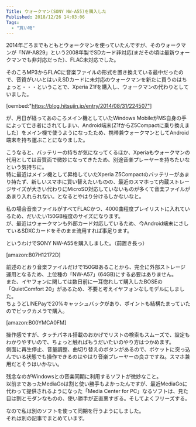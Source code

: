 ```yaml
---
Title: ウォークマン(SONY NW-A55)を購入した
Published: 2018/12/26 14:03:06
Tags:
  - "買い物"
---
```

2014年ごろまでもともとウォークマンを使っていたんですが、そのウォークマンが「NW-A829」という2008年製でSDカード非対応(まだその頃は最新ウォークマンでも非対応だった）、FLAC未対応でした。  

そのころMP3からFLACに音楽ファイルの形式を置き換えている最中だったので、音質がいいとはいえSDカードに未対応のウォークマンを新たに買うのはちょっと・・・ということで、Xperia Z1fを購入し、ウォークマンの代わりとしていました。  

[oembed:"https://blog.hitsujin.jp/entry/2014/08/31/224507"]

<!-- more -->


が、月日が経ってあのころメイン機としていたWindows MobileがMS自身の手によって亡き者にされてしまい、Android端末(Z1fからZ5Compactに乗り換えました）をメイン機で使うようになったため、携帯兼ウォークマンとしてAndroid端末を持ち運ぶことになりました。  

こうなると、バッテリーの持ちが気になってくるほか、Xperiaもウォークマンの代用としては音質面で微妙になってきたため、別途音楽プレーヤーを持ちたいなという気持ちに。  
特に最近はメイン機として昇格していたXperia Z5Compactのバッテリーがあまり持たず、新しいスマホに買い替えたいものの、最近のスマホって内蔵ストレージサイズが大きい代わりにMicroSD対応していないものが多くて音楽ファイルがあまり入れられない。となるとやはり分けるしかないなと。  

私の場合音楽ファイルがすべてFLACかつ、4000曲程度プレイリストに入れているため、だいたい150GB程度のサイズになります。  
が、最近はウォークマンも外部カード対応しているため、今Android端末にさしているSDXCカードをそのまま流用すれば事足ります。  

というわけでSONY NW-A55を購入しました。（前置き長っ）  

[amazon:B07H12172D]

前述のとおり音楽ファイルだけで150GBあることから、完全に外部ストレージ運用となるため、上位種の「NW-A57」(64GB)にする必要はありません。  
また、イヤフォンに関しては数日前に一耳惚れして購入したBOSEの「QuietComfort 20」があるため、不要と考えイヤフォンなしモデルにしました。  
ちょうどLINEPayで20%キャッシュバックがあり、ポイントも結構たまっていたのでビックカメラで購入。  

[amazon:B00YMCA0FM]

操作感ですが、タッチパネル搭載のおかげでリストの検索もスムーズで、設定もわかりやすいので、ちょっと触ればもうだいたいのやり方はつかめます。  
側面に再生停止、音量調整、曲切り替えのボタンがあるので、ポケットに突っ込んでいる状態でも操作できるのはやはり音楽プレーヤーの良さですね。スマホ兼用だとそうはいかない。  

残念なのがWindowsとの音楽同期に利用するソフトが微妙なこと。  
以前まであったMediaGoは割と使い勝手もよかったんですが、最近MediaGoに代わって提供されるようになった「Media Center for PC」なるソフトは、見た目は割とモダンなものの、使い勝手が正直悪すぎる。そしてよくフリーズする。  

なので私は別のソフトを使って同期を行うようにしました。  
それは別の記事でまとめています。